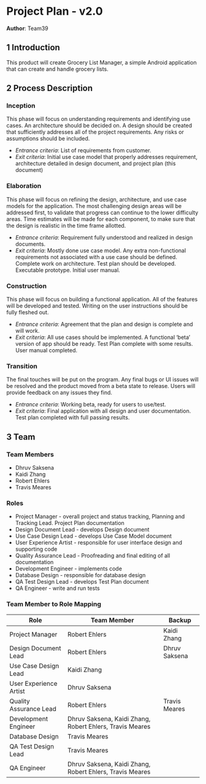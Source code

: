 # Project Plan - v2.0
**Author**: Team39

## 1 Introduction
This product will create Grocery List Manager, a simple Android application that can create and handle grocery lists.

## 2 Process Description
### Inception
This phase will focus on understanding requirements and identifying use cases. An architecture should be decided on. A design should be created that sufficiently addresses all of the project requirements. Any risks or assumptions should be included.
 - *Entrance criteria*: List of requirements from customer.
 - *Exit criteria*: Initial use case model that properly addresses requirement, architecture detailed in design document, and project plan (this document)

### Elaboration
This phase will focus on refining the design, architecture, and use case models for the application. The most challenging design areas will be addressed first, to validate that progress can continue to the lower difficulty areas. Time estimates will be made for each component, to make sure that the design is realistic in the time frame allotted. 
 - *Entrance criteria*: Requirement fully understood and realized in design documents. 
 - *Exit criteria*: Mostly done use case model. Any extra non-functional requirements not associated with a use case should be defined. Complete work on architecture. Test plan should be developed. Executable prototype. Initial user manual.

### Construction
This phase will focus on building a functional application. All of the features will be developed and tested. Writing on the user instructions should be fully fleshed out.
 - *Entrance criteria*: Agreement that the plan and design is complete and will work.
 - *Exit criteria*: All use cases should be implemented. A functional ‘beta’ version of app should be ready. Test Plan complete with some results. User manual completed.

### Transition
The final touches will be put on the program. Any final bugs or UI issues will be resolved and the product moved from a beta state to release. Users will provide feedback on any issues they find.
 - *Entrance criteria*: Working beta, ready for users to use/test.
 - *Exit criteria*: Final application with all design and user documentation. Test plan completed with full passing results.

## 3 Team
### Team Members
 - Dhruv Saksena
 - Kaidi Zhang
 - Robert Ehlers
 - Travis Meares

### Roles
 - Project Manager - overall project and status tracking, Planning and Tracking Lead. Project Plan documentation
 - Design Document Lead - develops Design document
 - Use Case Design Lead - develops Use Case Model document
 - User Experience Artist - responsible for user interface design and supporting code
 - Quality Assurance Lead - Proofreading and final editing of all documentation
 - Development Engineer - implements code
 - Database Design - responsible for database design
 - QA Test Design Lead - develops Test Plan document
 - QA Engineer - write and run tests 

### Team Member to Role Mapping
Role | Team Member | Backup
--- | --- | ---
Project Manager | Robert Ehlers | Kaidi Zhang 
Design Document Lead | Robert Ehlers | Dhruv Saksena 
Use Case Design Lead | Kaidi Zhang 
User Experience Artist | Dhruv Saksena
Quality Assurance Lead | Robert Ehlers | Travis Meares
Development Engineer | Dhruv Saksena, Kaidi Zhang, Robert Ehlers, Travis Meares
Database Design | Travis Meares 
QA Test Design Lead | Travis Meares 
QA Engineer | Dhruv Saksena, Kaidi Zhang, Robert Ehlers, Travis Meares
